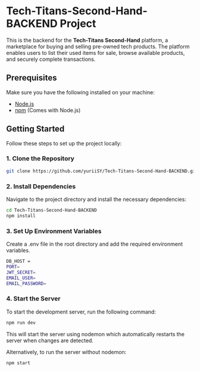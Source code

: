# Tech-Titans-Second-Hand-BACKEND Project

This is the backend for the **Tech-Titans Second-Hand** platform, a marketplace for buying and selling pre-owned tech products. The platform enables users to list their used items for sale, browse available products, 
and securely complete transactions.


## Prerequisites

Make sure you have the following installed on your machine:

- [Node.js](https://nodejs.org/)
- [npm](https://www.npmjs.com/) (Comes with Node.js)

## Getting Started

Follow these steps to set up the project locally:

### 1. Clone the Repository

```bash
git clone https://github.com/yuriiSY/Tech-Titans-Second-Hand-BACKEND.git
```

### 2. Install Dependencies
Navigate to the project directory and install the necessary dependencies:

```bash
cd Tech-Titans-Second-Hand-BACKEND
npm install
```
### 3. Set Up Environment Variables
Create a .env file in the root directory and add the required environment variables.

```bash
DB_HOST = 
PORT=
JWT_SECRET=
EMAIL_USER=
EMAIL_PASSWORD=
```

### 4. Start the Server
To start the development server, run the following command:

```bash
npm run dev
```
This will start the server using nodemon which automatically restarts the server when changes are detected.

Alternatively, to run the server without nodemon:

```bash
npm start
```
